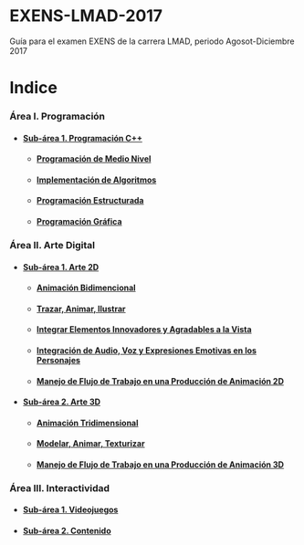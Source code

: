 # EXENS-LMAD-2017 #
Guía para el examen EXENS de la carrera LMAD, periodo Agosot-Diciembre 2017

# Indice #
### Área I. Programación ##
* #### [Sub-área 1. Programación C++](Area1/ProgramacionCPlusPlus/) ####
  * #### [Programación de Medio Nivel](Area1/ProgramacionCPlusPlus/ProgramacionMedioNivel.md) ####
  * #### [Implementación de Algoritmos](Area1/ProgramacionCPlusPlus/ImplementacionAlgoritmos.md) ####
  * #### [Programación Estructurada](Area1/ProgramacionCPlusPlus/ProgrmacionEstructurada.md) ####
  * #### [Programación Gráfica](Area1/ProgramacionCPlusPlus/ProgramacionGrafica.md) ####

### Área II. Arte Digital ##
* #### [Sub-área 1. Arte 2D](Area2/Arte2D/) ####
  * #### [Animación Bidimencional](Area2/Arte2D/AnimacionBidimensional.md) ####
  * #### [Trazar, Animar, Ilustrar](Area2/Arte2D/TrazarAnimarIlustrar.md) ####
  * #### [Integrar Elementos Innovadores y Agradables a la Vista](Area2/Arte2D/IntegrarElementos.md) ####
  * #### [Integración de Audio, Voz y Expresiones Emotivas en los Personajes](Area2/Arte2D/IntegracionAudioVozExpresiones.md) ####
  * #### [Manejo de Flujo de Trabajo en una Producción de Animación 2D](Area2/Arte2D/FlujoTrabajo.md) ####
* #### [Sub-área 2. Arte 3D](Area2/Arte3D/) ####
  * #### [Animación Tridimensional](Area2/Arte3D/AnimacionTridimensional.md) ####
  * #### [Modelar, Animar, Texturizar](Area2/Arte3D/ModelarAnimarTexturizar.md) ####
  * #### [Manejo de Flujo de Trabajo en una Producción de Animación 3D](Area2/Arte3D/FlujoTrabajo.md) ####

### Área III. Interactividad ##
* #### [Sub-área 1. Videojuegos](Area1/Subarea1.md) ####
* #### [Sub-área 2. Contenido](Area3/Subarea2.md) ####
